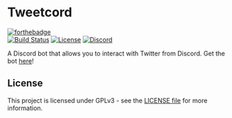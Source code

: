 # Tweetcord 
[![forthebadge](https://forthebadge.com/images/badges/60-percent-of-the-time-works-every-time.svg)](https://forthebadge.com)  
[![Build Status](https://travis-ci.org/Aetheryx/tweetcord.svg?branch=master)](https://travis-ci.org/Aetheryx/tweetcord)
[![License](https://img.shields.io/github/license/aetheryx/tweetcord.svg)](https://github.com/Aetheryx/tweetcord/blob/master/LICENSE)
[![Discord](https://img.shields.io/discord/299979631715549184.svg)](https://discord.gg/Yphr6WG)  


A Discord bot that allows you to interact with Twitter from Discord. Get the bot [here](https://discordapp.com/oauth2/authorize?permissions=27712&scope=bot&client_id=302864271383986176)!

## License
This project is licensed under GPLv3 - see the [LICENSE file](https://github.com/Aetheryx/tweetcord/blob/master/LICENSE) for more information.
